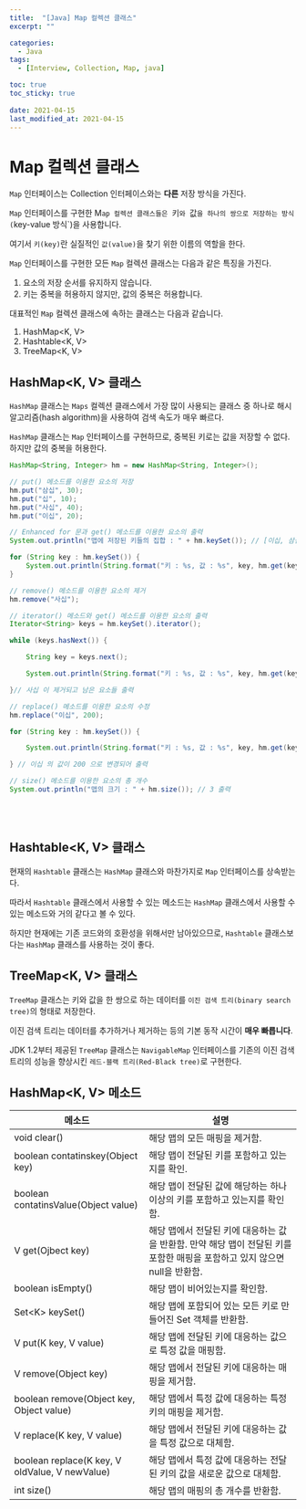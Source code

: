 ```yaml
---
title:  "[Java] Map 컬렉션 클래스"
excerpt: ""

categories:
  - Java
tags:
  - [Interview, Collection, Map, java]

toc: true
toc_sticky: true
 
date: 2021-04-15
last_modified_at: 2021-04-15
---
```


# **Map 컬렉션 클래스**

`Map` 인터페이스는 Collection 인터페이스와는 **다른** 저장 방식을 가진다.

`Map` 인터페이스를 구현한 M`ap 컬렉션 클래스들은 `키`와 `값`을 하나의 쌍으로 저장하는 방식(`key-value 방식`)을 사용합니다.

여기서 `키(key)`란 실질적인 `값(value)`을 찾기 위한 이름의 역할을 한다.

`Map` 인터페이스를 구현한 모든 `Map` 컬렉션 클래스는 다음과 같은 특징을 가진다.

1. 요소의 저장 순서를 유지하지 않습니다.
2. 키는 중복을 허용하지 않지만, 값의 중복은 허용합니다. 

대표적인 `Map` 컬렉션 클래스에 속하는 클래스는 다음과 같습니다.

1. HashMap<K, V>
2. Hashtable<K, V>
3. TreeMap<K, V>

## HashMap<K, V> 클래스
`HashMap` 클래스는 `Maps` 컬렉션 클래스에서 가장 많이 사용되는 클래스 중 하나로
해시 알고리즘(hash algorithm)을 사용하여 검색 속도가 매우 빠르다.

`HashMap` 클래스는 `Map` 인터페이스를 구현하므로, 중복된 키로는 값을 저장할 수 없다.
하지만 값의 중복을 허용한다.

```java
HashMap<String, Integer> hm = new HashMap<String, Integer>();

// put() 메소드를 이용한 요소의 저장
hm.put("삼십", 30);
hm.put("십", 10);
hm.put("사십", 40);
hm.put("이십", 20);

// Enhanced for 문과 get() 메소드를 이용한 요소의 출력
System.out.println("맵에 저장된 키들의 집합 : " + hm.keySet()); // [이십, 삼십, 사십, 십] 출력

for (String key : hm.keySet()) {
    System.out.println(String.format("키 : %s, 값 : %s", key, hm.get(key)));
}

// remove() 메소드를 이용한 요소의 제거
hm.remove("사십");

// iterator() 메소드와 get() 메소드를 이용한 요소의 출력
Iterator<String> keys = hm.keySet().iterator();

while (keys.hasNext()) {

    String key = keys.next();

    System.out.println(String.format("키 : %s, 값 : %s", key, hm.get(key)));

}// 사십 이 제거되고 남은 요소들 출력 

// replace() 메소드를 이용한 요소의 수정
hm.replace("이십", 200);

for (String key : hm.keySet()) {

    System.out.println(String.format("키 : %s, 값 : %s", key, hm.get(key)));

} // 이십 의 값이 200 으로 변경되어 출력

// size() 메소드를 이용한 요소의 총 개수
System.out.println("맵의 크기 : " + hm.size()); // 3 출력

```
<br>
<br>

## Hashtable<K, V> 클래스
현재의 `Hashtable` 클래스는 `HashMap` 클래스와 마찬가지로 `Map` 인터페이스를 상속받는다.

따라서 `Hashtable` 클래스에서 사용할 수 있는 메소드는 `HashMap` 클래스에서 사용할 수 있는 메소드와 거의 같다고 볼 수 있다.

하지만 현재에는 기존 코드와의 호환성을 위해서만 남아있으므로, `Hashtable` 클래스보다는 `HashMap` 클래스를 사용하는 것이 좋다.

## TreeMap<K, V> 클래스
`TreeMap` 클래스는 키와 값을 한 쌍으로 하는 데이터를 `이진 검색 트리(binary search tree)`의 형태로 저장한다.

이진 검색 트리는 데이터를 추가하거나 제거하는 등의 기본 동작 시간이 **매우 빠릅니다**.

JDK 1.2부터 제공된 `TreeMap` 클래스는 `NavigableMap` 인터페이스를 기존의 이진 검색 트리의 성능을 향상시킨 `레드-블랙 트리(Red-Black tree)`로 구현한다.


## HashMap<K, V> 메소드

|메소드|설명|
|---|---|
|void clear()|해당 맵의 모든 매핑을 제거함.|
|boolean contatinskey(Object key)|해당 맵이 전달된 키를 포함하고 있는지를 확인.|
|boolean contatinsValue(Object value)|해당 맵이 전달된 값에 해당하는 하나 이상의 키를 포함하고 있는지를 확인함.|
|V get(Ojbect key)|해당 맵에서 전달된 키에 대응하는 값을 반환함. 만약 해당 맵이 전달된 키를 포함한 매핑을 포함하고 있지 않으면 null을 반환함.|
|boolean isEmpty()|해당 맵이 비어있는지를 확인함.|
|Set&#60;K> keySet()|해당 맵에 포함되어 있는 모든 키로 만들어진 Set 객체를 반환함.|
|V put(K key, V value)|해당 맵에 전달된 키에 대응하는 값으로 특정 값을 매핑함.|
|V remove(Object key)|	해당 맵에서 전달된 키에 대응하는 매핑을 제거함.|
|boolean remove(Object key, Object value)|해당 맵에서 특정 값에 대응하는 특정 키의 매핑을 제거함.|
|V replace(K key, V value)|해당 맵에서 전달된 키에 대응하는 값을 특정 값으로 대체함.|
|boolean replace(K key, V oldValue, V newValue)|해당 맵에서 특정 값에 대응하는 전달된 키의 값을 새로운 값으로 대체함.|
|int size()|해당 맵의 매핑의 총 개수를 반환함.|